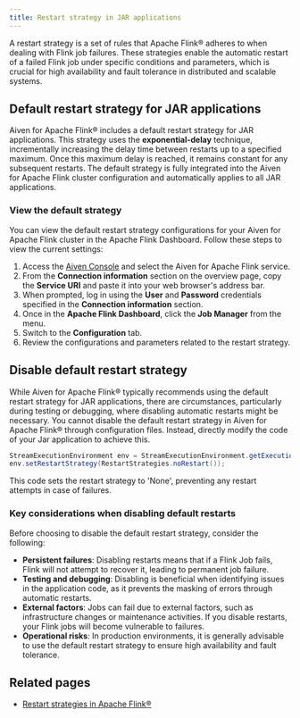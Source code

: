 ```yaml
---
title: Restart strategy in JAR applications
---
```


A restart strategy is a set of rules that Apache Flink® adheres to when
dealing with Flink job failures. These strategies enable the automatic
restart of a failed Flink job under specific conditions and parameters,
which is crucial for high availability and fault tolerance in
distributed and scalable systems.

## Default restart strategy for JAR applications

Aiven for Apache Flink® includes a default restart strategy for JAR
applications. This strategy uses the **exponential-delay** technique,
incrementally increasing the delay time between restarts up to a
specified maximum. Once this maximum delay is reached, it remains
constant for any subsequent restarts. The default strategy is fully
integrated into the Aiven for Apache Flink cluster configuration and
automatically applies to all JAR applications.

### View the default strategy

You can view the default restart strategy configurations for your Aiven
for Apache Flink cluster in the Apache Flink Dashboard. Follow these
steps to view the current settings:

1.  Access the [Aiven Console](https://console.aiven.io/) and select the
    Aiven for Apache Flink service.
2.  From the **Connection information** section on the overview page,
    copy the **Service URI** and paste it into your web browser's
    address bar.
3.  When prompted, log in using the **User** and **Password**
    credentials specified in the **Connection information** section.
4.  Once in the **Apache Flink Dashboard**, click the **Job Manager**
    from the menu.
5.  Switch to the **Configuration** tab.
6.  Review the configurations and parameters related to the restart
    strategy.

## Disable default restart strategy

While Aiven for Apache Flink® typically recommends using the default
restart strategy for JAR applications, there are circumstances,
particularly during testing or debugging, where disabling automatic
restarts might be necessary. You cannot disable the default restart
strategy in Aiven for Apache Flink® through configuration files.
Instead, directly modify the code of your Jar application to achieve
this.

``` java
StreamExecutionEnvironment env = StreamExecutionEnvironment.getExecutionEnvironment();
env.setRestartStrategy(RestartStrategies.noRestart());
```

This code sets the restart strategy to \'None\', preventing any restart
attempts in case of failures.

### Key considerations when disabling default restarts

Before choosing to disable the default restart strategy, consider the
following:

-   **Persistent failures**: Disabling restarts means that if a Flink
    Job fails, Flink will not attempt to recover it, leading to
    permanent job failure.
-   **Testing and debugging**: Disabling is beneficial when identifying
    issues in the application code, as it prevents the masking of errors
    through automatic restarts.
-   **External factors**: Jobs can fail due to external factors, such as
    infrastructure changes or maintenance activities. If you disable
    restarts, your Flink jobs will become vulnerable to failures.
-   **Operational risks**: In production environments, it is generally
    advisable to use the default restart strategy to ensure high
    availability and fault tolerance.

## Related pages

-   [Restart strategies in Apache
    Flink®](https://nightlies.apache.org/flink/flink-docs-release-1.18/docs/ops/state/task_failure_recovery/#restart-strategies)
